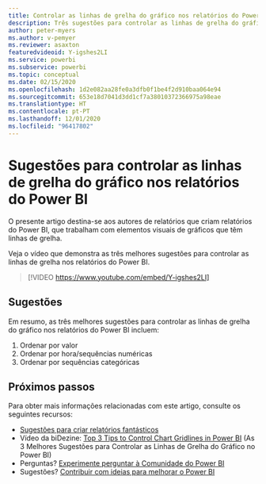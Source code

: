 ```yaml
---
title: Controlar as linhas de grelha do gráfico nos relatórios do Power BI
description: Três sugestões para controlar as linhas de grelha do gráfico nos elementos visuais de relatórios do Power BI, no Power BI Desktop ou no serviço Power BI.
author: peter-myers
ms.author: v-pemyer
ms.reviewer: asaxton
featuredvideoid: Y-igshes2LI
ms.service: powerbi
ms.subservice: powerbi
ms.topic: conceptual
ms.date: 02/15/2020
ms.openlocfilehash: 1d2e082aa28fe0a3dfb0f1be4f2d910baa064e94
ms.sourcegitcommit: 653e18d7041d3dd1cf7a38010372366975a98eae
ms.translationtype: HT
ms.contentlocale: pt-PT
ms.lasthandoff: 12/01/2020
ms.locfileid: "96417802"
---
```

# <a name="tips-to-control-chart-gridlines-in-power-bi-reports"></a>Sugestões para controlar as linhas de grelha do gráfico nos relatórios do Power BI

O presente artigo destina-se aos autores de relatórios que criam relatórios do Power BI, que trabalham com elementos visuais de gráficos que têm linhas de grelha.

Veja o vídeo que demonstra as três melhores sugestões para controlar as linhas de grelha nos relatórios do Power BI.

> [!VIDEO https://www.youtube.com/embed/Y-igshes2LI]

## <a name="tips"></a>Sugestões

Em resumo, as três melhores sugestões para controlar as linhas de grelha do gráfico nos relatórios do Power BI incluem:

1. Ordenar por valor
1. Ordenar por hora/sequências numéricas
1. Ordenar por sequências categóricas

## <a name="next-steps"></a>Próximos passos

Para obter mais informações relacionadas com este artigo, consulte os seguintes recursos:

- [Sugestões para criar relatórios fantásticos](../create-reports/desktop-tips-and-tricks-for-creating-reports.md)
- Vídeo da biDezine: [Top 3 Tips to Control Chart Gridlines in Power BI](https://www.youtube.com/watch?v=Y-igshes2LI) (As 3 Melhores Sugestões para Controlar as Linhas de Grelha do Gráfico no Power BI)
- Perguntas? [Experimente perguntar à Comunidade do Power BI](https://community.powerbi.com/)
- Sugestões? [Contribuir com ideias para melhorar o Power BI](https://ideas.powerbi.com)

